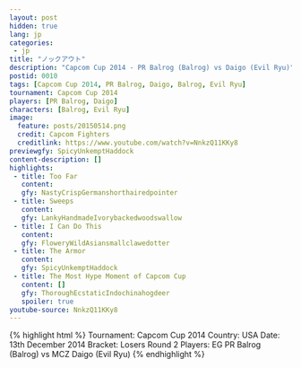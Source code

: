 ```yaml
---
layout: post
hidden: true
lang: jp
categories:
 - jp
title: "ノックアウト"
description: "Capcom Cup 2014 - PR Balrog (Balrog) vs Daigo (Evil Ryu)"
postid: 0010
tags: [Capcom Cup 2014, PR Balrog, Daigo, Balrog, Evil Ryu]
tournament: Capcom Cup 2014
players: [PR Balrog, Daigo]
characters: [Balrog, Evil Ryu]
image:
  feature: posts/20150514.png
  credit: Capcom Fighters
  creditlink: https://www.youtube.com/watch?v=NnkzQ11KKy8
previewgfy: SpicyUnkemptHaddock
content-description: []
highlights:
 - title: Too Far
   content: 
   gfy: NastyCrispGermanshorthairedpointer
 - title: Sweeps
   content: 
   gfy: LankyHandmadeIvorybackedwoodswallow
 - title: I Can Do This
   content: 
   gfy: FloweryWildAsiansmallclawedotter
 - title: The Armor
   content: 
   gfy: SpicyUnkemptHaddock
 - title: The Most Hype Moment of Capcom Cup
   content: []
   gfy: ThoroughEcstaticIndochinahogdeer
   spoiler: true
youtube-source: NnkzQ11KKy8
---
```


{% highlight html %}
Tournament: Capcom Cup 2014
Country: USA
Date: 13th December 2014
Bracket: Losers Round 2
Players: EG PR Balrog (Balrog) vs MCZ Daigo (Evil Ryu)
{% endhighlight %}
